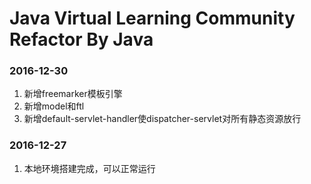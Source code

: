 # Java Virtual Learning Community Refactor By Java

### 2016-12-30
1. 新增freemarker模板引擎
2. 新增model和ftl
3. 新增default-servlet-handler使dispatcher-servlet对所有静态资源放行

### 2016-12-27
1. 本地环境搭建完成，可以正常运行